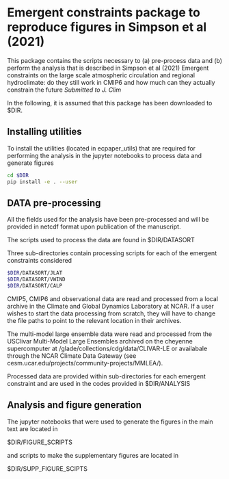 # Emergent constraints package to reproduce figures in Simpson et al (2021)

This package contains the scripts necessary to (a) pre-process data and (b) perform the analysis that is described in Simpson et al (2021) Emergent constraints on the large scale atmospheric circulation and regional hydroclimate: do they still work in CMIP6 and how much can they actually constrain the future *Submitted to J. Clim*

In the following, it is assumed that this package has been downloaded to $DIR.

## Installing utilities

To install the utilities (located in ecpaper_utils) that are required for performing the analysis in the jupyter notebooks to process data and generate figures 

```bash
cd $DIR
pip install -e . --user
```

## DATA pre-processing 

All the fields used for the analysis have been pre-processed and will be provided in netcdf format upon publication of the manuscript.

The scripts used to process the data are found in $DIR/DATASORT 

Three sub-directories contain processing scripts for each of the emergent constraints considered

```bash
$DIR/DATASORT/JLAT
$DIR/DATASORT/VWIND
$DIR/DATASORT/CALP
```

CMIP5, CMIP6 and observational data are read and processed from a local archive in the Climate and Global Dynamics Laboratory at NCAR.  If a user wishes to start the data processing from scratch, they will have to change the file paths to point to the relevant location in their archives.

The multi-model large ensemble data were read and processed from the USClivar Multi-Model Large Ensembles archived on the cheyenne supercomputer at /glade/collections/cdg/data/CLIVAR-LE or availabale through the NCAR Climate Data Gateway (see cesm.ucar.edu/projects/community-projects/MMLEA/).

Processed data are provided within sub-directories for each emergent constraint and are used in the codes provided in $DIR/ANALYSIS

## Analysis and figure generation

The jupyter notebooks that were used to generate the figures in the main text are located in 

$DIR/FIGURE_SCRIPTS

and scripts to make the supplementary figures are located in 

$DIR/SUPP_FIGURE_SCIPTS





